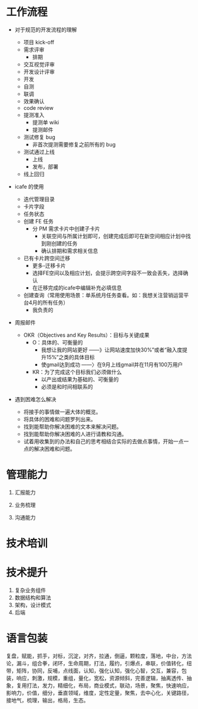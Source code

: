 # 工作流程

* 对于规范的开发流程的理解

  * 项目 kick-off 
  * 需求评审 
    * 排期
  * 交互视觉评审 
  * 开发设计评审 
  * 开发 
  * 自测 
  * 联调
  * 效果确认 
  * code review
  * 提测准入 
    * 提测单 wiki
    * 提测邮件
  * 测试修复 bug 
    * 非首次提测需要修复之前所有的 bug
  * 测试通过上线 
    * 上线
    * 发布，部署
  * 线上回归
* icafe 的使用

  * 迭代管理目录
  * 卡片字段
  * 任务状态
  * 创建 FE 任务
    * 分 PM 需求卡片中创建子卡片
      * 关联空间与所属计划即可，创建完成后即可在新空间相应计划中找到刚创建的任务
      * 确认排期和需求相关信息
  * 已有卡片跨空间迁移
    * 更多-迁移卡片
    * 选择FE空间以及相应计划，会提示跨空间字段不一致会丢失，选择确认
    * 在迁移完成的icafe中编辑补充必填信息
  * 创建查询（常用使用场景：单系统月任务查看。如：我想关注营销运营平台4月的所有任务）
    * 我负责的
* 周报邮件

  * OKR（Objectives and Key Results）：目标与关键成果
    * O：具体的、可衡量的
      * 我想让我的网站更好 ——》让网站速度加快30%”或者“融入度提升15%”之类的具体目标
      * 使gmail达到成功 ——〉在9月上线gmail并在11月有100万用户
    * KR：为了完成这个目标我们必须做什么
      * 以产出或结果为基础的、可衡量的
      * 必须是和时间相联系的
* 遇到困难怎么解决
  * 将接手的事情做一遍大体的概览。
  * 将具体的困难和问题罗列出来。
  * 找到能帮助你解决困难的文本来解决问题。
  * 找到能帮助你解决困难的人进行请教和沟通。
  * 试着用收集到的办法和自己的思考相结合实际的去做点事情，开始一点一点的解决困难和问题。

# 管理能力

1. 汇报能力

2. 业务梳理
3. 沟通能力

# 技术培训

# 技术提升

1. 复杂业务组件
2. 数据结构和算法
3. 架构，设计模式
4. 后端

# 语言包装

复盘，赋能，抓手，对标，沉淀，对齐，拉通，倒逼，颗粒度，落地，中台，方法论，漏斗，组合拳，闭环，生命周期，打法，履约，引爆点，串联，价值转化，纽带，矩阵，协同，反哺，点线面，认知，强化认知，强化心智，交互，兼容，包装，响应，刺激，规模，重组，量化，宽松，资源倾斜，完善逻辑，抽离透传、抽象，复用打法，发力，精细化，布局，商业模式，联动，场景，聚焦，快速响应，影响力，价值，细分，垂直领域，维度，定性定量，聚焦，去中心化，关键路径，接地气，梳理，输出，格局，生态。
